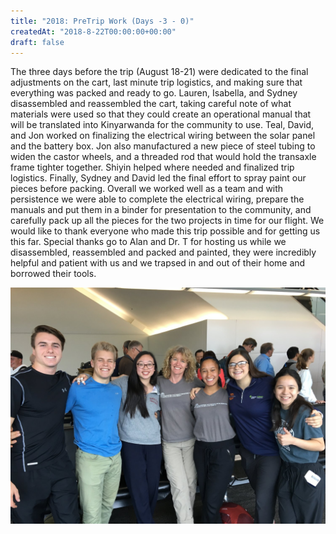 ```yaml
---
title: "2018: PreTrip Work (Days -3 - 0)"
createdAt: "2018-8-22T00:00:00+00:00"
draft: false
---
```

The three days before the trip (August 18-21) were dedicated to the final adjustments on the cart, last minute trip logistics, and making sure that everything was packed and ready to go. Lauren, Isabella, and Sydney disassembled and reassembled the cart, taking careful note of what materials were used so that they could create an operational manual that will be translated into Kinyarwanda for the community to use. Teal, David, and Jon worked on finalizing the electrical wiring between the solar panel and the battery box. Jon also manufactured a new piece of steel tubing to widen the castor wheels, and a threaded rod that would hold the transaxle frame tighter together. Shiyin helped where needed and finalized trip logistics. Finally, Sydney and David led the final effort to spray paint our pieces before packing. Overall we worked well as a team and with persistence we were able to complete the electrical wiring, prepare the manuals and put them in a binder for presentation to the community, and carefully pack up all the pieces for the two projects in time for our flight. We would like to thank everyone who made this trip possible and for getting us this far. Special thanks go to Alan and Dr. T for hosting us while we disassembled, reassembled and packed and painted, they were incredibly helpful and patient with us and we trapsed in and out of their home and borrowed their tools.

![2018 Pretrip](/img/travel-updates/2018-pretrip.jpeg)